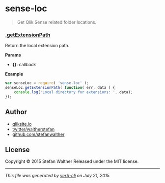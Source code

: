 # sense-loc

> Get Qlik Sense related folder locations.

### [.getExtensionPath](lib%5Cindex.js#L27)

Return the local extension path.

**Params**

* **{}**: callback

**Example**

```js
var senseLoc = require( 'sense-loc' );
senseLoc.getExtensionPath( function( err, data ) {
    console.log('Local directory for extensions: ', data);
});
```

## Author

* [qliksite.io](http://qliksite.io)
* [twitter/waltherstefan](http://twitter.com/waltherstefan)
* [github.com/stefanwalther](http://github.com/stefanwalther)

## License

Copyright © 2015 Stefan Walther
Released under the MIT license.

***

_This file was generated by [verb-cli](https://github.com/assemble/verb-cli) on July 21, 2015._